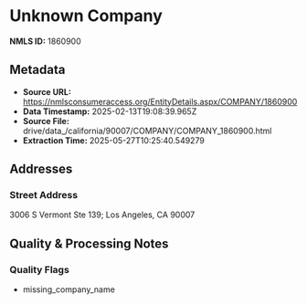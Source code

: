 # Unknown Company

**NMLS ID:** 1860900

## Metadata
- **Source URL:** https://nmlsconsumeraccess.org/EntityDetails.aspx/COMPANY/1860900
- **Data Timestamp:** 2025-02-13T19:08:39.965Z
- **Source File:** drive/data_/california/90007/COMPANY/COMPANY_1860900.html
- **Extraction Time:** 2025-05-27T10:25:40.549279

## Addresses
### Street Address
3006 S Vermont Ste 139; Los Angeles, CA 90007

## Quality & Processing Notes
### Quality Flags
- missing_company_name
